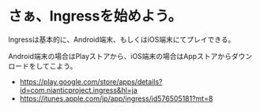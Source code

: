 # さぁ、Ingressを始めよう。

Ingressは基本的に、Android端末、もしくはiOS端末にてプレイできる。

Android端末の場合はPlayストアから、iOS端末の場合はAppストアからダウンロードをしてこよう。

* https://play.google.com/store/apps/details?id=com.nianticproject.ingress&hl=ja
* https://itunes.apple.com/jp/app/ingress/id576505181?mt=8
